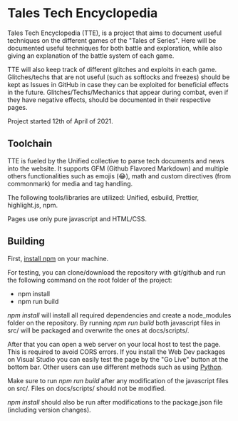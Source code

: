 # Tales Tech Encyclopedia

Tales Tech Encyclopedia (TTE), is a project that aims to document useful techniques on the different games of the "Tales of Series". Here will be documented useful techniques for both battle and exploration, while also giving an explanation of the battle system of each game.

TTE will also keep track of different glitches and exploits in each game. Glitches/techs that are not useful (such as softlocks and freezes) should be kept as Issues in GitHub in case they can be exploited for beneficial effects in the future. Glitches/Techs/Mechanics that appear during combat, even if they have negative effects, should be documented in their respective pages.

Project started 12th of April of 2021.

## Toolchain

TTE is fueled by the Unified collective to parse tech documents and news into the website. It supports GFM (Github Flavored Markdown) and multiple others functionalities such as emojis (:joy:), math and custom directives (from commonmark) for media and tag handling.

The following tools/libraries are utilized: Unified, esbuild, Prettier, highlight.js, npm.

Pages use only pure javascript and HTML/CSS.

## Building

First, [install npm](https://www.npmjs.com/get-npm) on your machine.

For testing, you can clone/download the repository with git/github and run the following command on the root folder of the project:

- npm install
- npm run build

*npm install* will install all required dependencies and create a node_modules folder on the repository. By running *npm run build* both javascript files in src/ will be packaged and overwrite the ones at docs/scripts/.

After that you can open a web server on your local host to test the page. This is required to avoid CORS errors. If you install the Web Dev packages on Visual Studio you can easily test the page by the "Go Live" button at the bottom bar. Other users can use different methods such as using [Python](https://developer.mozilla.org/en-US/docs/Learn/Common_questions/set_up_a_local_testing_server).

Make sure to run *npm run build* after any modification of the javascript files on src/. Files on docs/scripts/ should not be modified.

*npm install* should also be run after modifications to the package.json file (including version changes).
